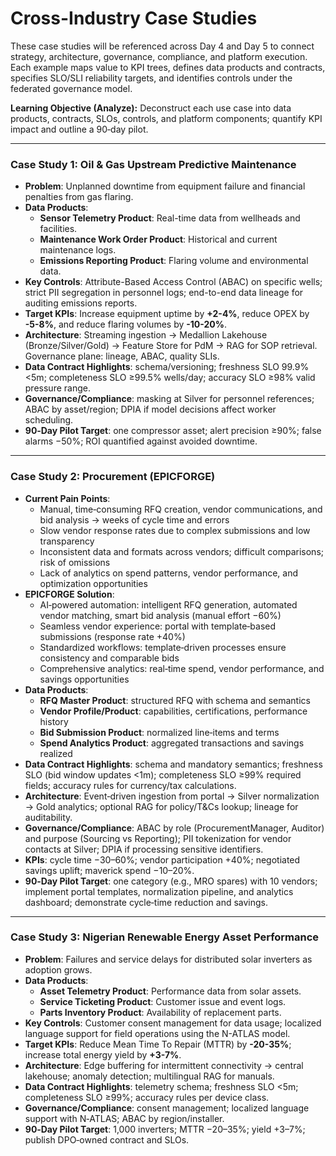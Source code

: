 # Cross-Industry Case Studies

These case studies will be referenced across Day 4 and Day 5 to connect strategy, architecture, governance, compliance, and platform execution. Each example maps value to KPI trees, defines data products and contracts, specifies SLO/SLI reliability targets, and identifies controls under the federated governance model.

**Learning Objective (Analyze):** Deconstruct each use case into data products, contracts, SLOs, controls, and platform components; quantify KPI impact and outline a 90‑day pilot.

---

### Case Study 1: Oil & Gas Upstream Predictive Maintenance

- **Problem**: Unplanned downtime from equipment failure and financial penalties from gas flaring.
- **Data Products**:
    - **Sensor Telemetry Product**: Real-time data from wellheads and facilities.
    - **Maintenance Work Order Product**: Historical and current maintenance logs.
    - **Emissions Reporting Product**: Flaring volume and environmental data.
- **Key Controls**: Attribute-Based Access Control (ABAC) on specific wells; strict PII segregation in personnel logs; end-to-end data lineage for auditing emissions reports.
- **Target KPIs**: Increase equipment uptime by **+2-4%**, reduce OPEX by **-5-8%**, and reduce flaring volumes by **-10-20%**.
- **Architecture**: Streaming ingestion → Medallion Lakehouse (Bronze/Silver/Gold) → Feature Store for PdM → RAG for SOP retrieval. Governance plane: lineage, ABAC, quality SLIs.
- **Data Contract Highlights**: schema/versioning; freshness SLO 99.9% <5m; completeness SLO ≥99.5% wells/day; accuracy SLO ≥98% valid pressure range.
- **Governance/Compliance**: masking at Silver for personnel references; ABAC by asset/region; DPIA if model decisions affect worker scheduling.
- **90‑Day Pilot Target**: one compressor asset; alert precision ≥90%; false alarms −50%; ROI quantified against avoided downtime.

---

### Case Study 2: Procurement (EPICFORGE)

- **Current Pain Points**:
  - Manual, time‑consuming RFQ creation, vendor communications, and bid analysis → weeks of cycle time and errors
  - Slow vendor response rates due to complex submissions and low transparency
  - Inconsistent data and formats across vendors; difficult comparisons; risk of omissions
  - Lack of analytics on spend patterns, vendor performance, and optimization opportunities
- **EPICFORGE Solution**:
  - AI‑powered automation: intelligent RFQ generation, automated vendor matching, smart bid analysis (manual effort −60%)
  - Seamless vendor experience: portal with template‑based submissions (response rate +40%)
  - Standardized workflows: template‑driven processes ensure consistency and comparable bids
  - Comprehensive analytics: real‑time spend, vendor performance, and savings opportunities
- **Data Products**:
  - **RFQ Master Product**: structured RFQ with schema and semantics
  - **Vendor Profile/Product**: capabilities, certifications, performance history
  - **Bid Submission Product**: normalized line‑items and terms
  - **Spend Analytics Product**: aggregated transactions and savings realized
- **Data Contract Highlights**: schema and mandatory semantics; freshness SLO (bid window updates <1m); completeness SLO ≥99% required fields; accuracy rules for currency/tax calculations.
- **Architecture**: Event‑driven ingestion from portal → Silver normalization → Gold analytics; optional RAG for policy/T&Cs lookup; lineage for auditability.
- **Governance/Compliance**: ABAC by role (ProcurementManager, Auditor) and purpose (Sourcing vs Reporting); PII tokenization for vendor contacts at Silver; DPIA if processing sensitive identifiers.
- **KPIs**: cycle time −30–60%; vendor participation +40%; negotiated savings uplift; maverick spend −10–20%.
- **90‑Day Pilot Target**: one category (e.g., MRO spares) with 10 vendors; implement portal templates, normalization pipeline, and analytics dashboard; demonstrate cycle‑time reduction and savings.

---

### Case Study 3: Nigerian Renewable Energy Asset Performance

- **Problem**: Failures and service delays for distributed solar inverters as adoption grows.
- **Data Products**:
    - **Asset Telemetry Product**: Performance data from solar assets.
    - **Service Ticketing Product**: Customer issue and event logs.
    - **Parts Inventory Product**: Availability of replacement parts.
- **Key Controls**: Customer consent management for data usage; localized language support for field operations using the N-ATLAS model.
- **Target KPIs**: Reduce Mean Time To Repair (MTTR) by **-20-35%**; increase total energy yield by **+3-7%**.
- **Architecture**: Edge buffering for intermittent connectivity → central lakehouse; anomaly detection; multilingual RAG for manuals.
- **Data Contract Highlights**: telemetry schema; freshness SLO <5m; completeness SLO ≥99%; accuracy rules per device class.
- **Governance/Compliance**: consent management; localized language support with N‑ATLAS; ABAC by region/installer.
- **90‑Day Pilot Target**: 1,000 inverters; MTTR −20–35%; yield +3–7%; publish DPO‑owned contract and SLOs.